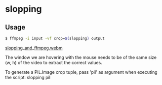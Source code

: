 # slopping

## Usage
```zsh
$ ffmpeg -i input -vf crop=$(slopping) output
```

[slopping_and_ffmpeg.webm](https://user-images.githubusercontent.com/31898900/180082865-dfd17cc2-be30-433d-a6ef-dc1f575510d4.webm)

The window we are hovering with the mouse needs to be of the same size (w, h) of the video to extract the correct values.

To generate a PIL.Image crop tuple, pass 'pil' as argument when executing the script: slopping pil
